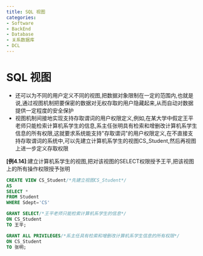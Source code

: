 ```yaml
---
title: SQL 视图
categories:
- Software
- BackEnd
- Database
- 关系数据库
- DCL
---
```

# SQL 视图

- 还可以为不同的用户定义不同的视图,把数据对象限制在一定的范围内,也就是说,通过视图机制把要保密的数据对无权存取的用户隐藏起来,从而自动对数据提供一定程度的安全保护
- 视图机制间接地实现支持存取谓词的用户权限定义,例如,在某大学中假定王平老师只能检索计算机系学生的信息,系主任张明具有检索和增删改计算机系学生信息的所有权限,这就要求系统能支持"存取谓词"的用户权限定义,在不直接支持存取谓词的系统中,可以先建立计算机系学生的视图CS_Student,然后再视图上进一步定义存取权限

**[例4.14]**:建立计算机系学生的视图,把对该视图的SELECT权限授予王平,把该视图上的所有操作权限授予张明

```sql
CREATE VIEW CS_Student/*先建立视图CS_Student*/
AS
SELECT *
FROM Student
WHERE Sdept='CS'

GRANT SELECT/*王平老师只能检索计算机系学生的信息*/
ON CS_Student
TO 王平;

GRANT ALL PRIVILEGES/*系主任具有检索和增删改计算机系学生信息的所有权限*/
ON CS_Student
TO 张明;
```

